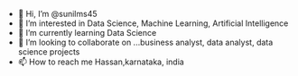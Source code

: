 - 👋 Hi, I’m @sunilms45
- 👀 I’m interested in Data Science, Machine Learning, Artificial Intelligence
- 🌱 I’m currently learning Data Science
- 💞️ I’m looking to collaborate on ...business analyst, data analyst, data science projects 
- 📫 How to reach me Hassan,karnataka, india

<!---
sunilms45/sunilms45 is a ✨ special ✨ repository because its `README.md` (this file) appears on your GitHub profile.
You can click the Preview link to take a look at your changes.
--->
